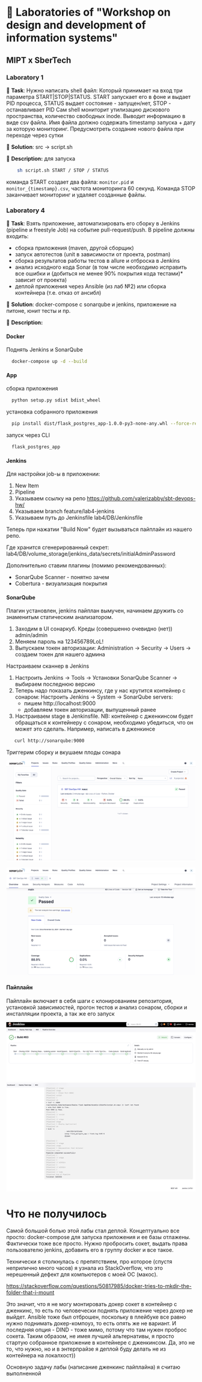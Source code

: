 # 🌳 Laboratories of "Workshop on design and development of information systems"
## MIPT x SberTech
### Laboratory 1
🍄 **Task**: Нужно написать shell файл:
Который принимает на вход три параметра START|STOP|STATUS.
START запускает его в фоне и выдает PID процесса,
STATUS выдает состояние - запущен/нет,
STOP - останавливает PID
Сам shell мониторит утилизацию дискового пространства, количество свободных inode. 
Выводит информацию в виде csv файла. Имя файла должно содержать timestamp запуска +
дату за которую мониторинг. Предусмотреть создание нового файла при переходе через сутки

🍄 **Solution**: src -> script.sh

🍄 **Description:** для запуска

```bash 
    sh script.sh START / STOP / STATUS
```

команда START создает два файла: `monitor.pid` и `monitor_{timestamp}.csv`, частота мониторинга 60 секунд. Команда STOP заканчивает мониторинг и удаляет созданные файлы.

### Laboratory 4
🍄 **Task**: Взять приложение, автоматизировать его сборку в Jenkins (pipeline и freestyle Job) на событие pull-request/push.
В pipeline должны входить:
- сборка приложения (maven, другой сборщик)
- запуск автотестов (unit в зависимости от проекта, postman)
- сборка результатов работы тестов в allure и отброска в Jenkins
- анализ исходного кода Sonar (в том числе необходимо исправить все ошибки и (добиться не менее 90% покрытия кода тестами)* зависит от проекта)
- деплой приложения через Ansible (из лаб №2) или сборка контейнера (т.е. отказ от ансибл)

🍄 **Solution**: docker-compose с sonarqube и jenkins, приложение на питоне, юнит тесты и пр. 

🍄 **Description:** 

#### Docker
Поднять Jenkins и SonarQube
```bash 
  docker-compose up -d --build
```
#### App
сборка приложения
```bash 
  python setup.py sdist bdist_wheel
```

установка собранного приложения
```bash
  pip install dist/flask_postgres_app-1.0.0-py3-none-any.whl --force-reinstall
```
запуск через CLI
```bash
  flask_postgres_app
```

#### Jenkins
Для настройки job-ы в приложении:
1. New Item
2. Pipeline
3. Указываем ссылку на репо https://github.com/valerizabby/sbt-devops-hw/
4. Указываем branch feature/lab4-jenkins
5. Указываем путь до Jenkinsfile lab4/DB/Jenkinsfile

Теперь при нажатии "Build Now" будет вызываться пайплайн из нашего репо.

Где хранится сгенерированный секрет: lab4/DB/volume_storage/jenkins_data/secrets/initialAdminPassword

Дополнительно ставим плагины (помимо рекомендованных):
- SonarQube Scanner - понятно зачем
- Cobertura - визуализация покрытия

#### SonarQube
Плагин установлен, jenkins пайплан вымучен, начинаем дружить со знаменитым статическим анализатором.
1. Заходим в UI сонаркуб. Креды (совершенно очевидно (нет)) admin/admin
2. Меняем пароль на 123456789LoL!
3. Выпускаем токен авторизации: Administration -> Security -> Users -> создаем токен для нашего админа 

Настраиваем сканнер в Jenkins
1. Настроить Jenkins -> Tools -> Установки SonarQube Scanner -> выбираем последнюю версию
2. Теперь надо показать дженкинсу, где у нас крутится контейнер с сонаром: Настроить Jenkins -> System -> SonarQube servers:
   - пишем http://localhost:9000 
   - добавляем токен авторизации, выпущенный ранее
3. Настраиваем stage в Jenkinsfile. NB: контейнер с дженкинсом будет обращаться к контейнеру с сонаром, необходимо убедиться, что он может это сделать. Например, написать в дженкинсе 
```bash
   curl http://sonarqube:9000
```

Триггерим сборку и вкушаем плоды сонара

![sonar_outside](resources/sonar_outside.png)

![sonar_inside](resources/sonar_inside.png)

#### Пайплайн

Пайплайн включает в себя шаги с клонированием репозитория, установкой зависимостей, прогон тестов и анализ сонаром, сборки и инсталляции проекта, а так же его запуск

![pipeline](resources/jenkins_pipeline.png)
![success](resources/success.png)

# Что не получилось
Самой большой болью этой лабы стал деплой. Концептуально все просто: docker-compose для запуска приложения и ее базы отлажены. 
Фактически тоже все просто. Нужно пробросить сокет, выдать права пользователю jenkins, добавить его в группу docker и все такое.

Технически я столкнулась с препятствием, про которое (спустя неприлично много часов) я узнала из StackOverflow, что это нерешенный дефект для компьютеров с моей ОС (макос).

https://stackoverflow.com/questions/50817985/docker-tries-to-mkdir-the-folder-that-i-mount

Это значит, что я не могу монтировать докер сокет в контейнер с дженкинс, то есть по человечески поднять приложение через докер не выйдет. Ansible тоже был отброшен, поскольку в плейбуке все равно
нужно поднимать докер-компоуз, то есть опять же не вариант. И последняя опция - DIND - тоже мимо, потому что там нужен проброс сокета.
Таким образом, не имея лучшей альтернативы, я просто стартую собранное приложение в контейнере с дженкинсом. Да, это не то, что нужно, но и в энтерпрайзе я деплой буду делать не из контейнера на локалхост)) 

Основную задачу лабы (написание дженкинс пайплайна) я считаю выполненной